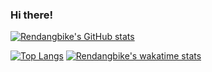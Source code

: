 ### Hi there!


[![Rendangbike's GitHub stats](https://github-readme-stats.vercel.app/api?username=rendangbike&include_all_commits=true)](https://github.com/anuraghazra/github-readme-stats)

[![Top Langs](https://github-readme-stats.vercel.app/api/top-langs/?username=rendangbike&layout=compact)](https://github.com/anuraghazra/github-readme-stats)
[![Rendangbike's wakatime stats](https://github-readme-stats.vercel.app/api/wakatime?username=rendangbike)](https://github.com/anuraghazra/github-readme-stats)
